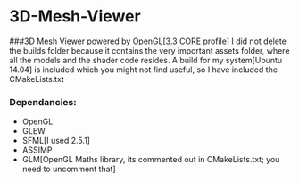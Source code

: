 # 3D-Mesh-Viewer
###3D Mesh Viewer powered by OpenGL[3.3 CORE profile]
I did not delete the builds folder because it contains the very important assets folder, where all the models and the shader code resides.
A build for my system[Ubuntu 14.04] is included which you might not find useful, so I have included the CMakeLists.txt

### Dependancies:
* OpenGL
* GLEW
* SFML[I used 2.5.1]
* ASSIMP
* GLM[OpenGL Maths library, its commented out in CMakeLists.txt; you need to uncomment that]
